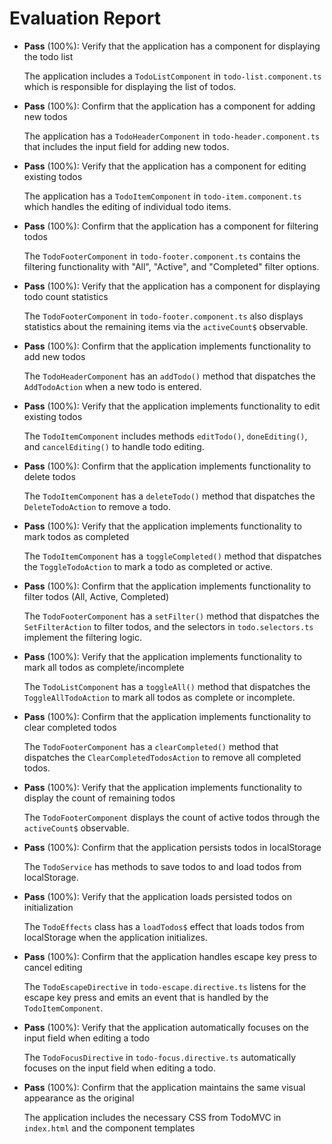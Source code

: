 # Evaluation Report

- **Pass** (100%): Verify that the application has a component for displaying the todo list
  
  The application includes a `TodoListComponent` in `todo-list.component.ts` which is responsible for displaying the list of todos.

- **Pass** (100%): Confirm that the application has a component for adding new todos
  
  The application has a `TodoHeaderComponent` in `todo-header.component.ts` that includes the input field for adding new todos.

- **Pass** (100%): Verify that the application has a component for editing existing todos
  
  The application has a `TodoItemComponent` in `todo-item.component.ts` which handles the editing of individual todo items.

- **Pass** (100%): Confirm that the application has a component for filtering todos
  
  The `TodoFooterComponent` in `todo-footer.component.ts` contains the filtering functionality with "All", "Active", and "Completed" filter options.

- **Pass** (100%): Verify that the application has a component for displaying todo count statistics
  
  The `TodoFooterComponent` in `todo-footer.component.ts` also displays statistics about the remaining items via the `activeCount$` observable.

- **Pass** (100%): Confirm that the application implements functionality to add new todos
  
  The `TodoHeaderComponent` has an `addTodo()` method that dispatches the `AddTodoAction` when a new todo is entered.

- **Pass** (100%): Verify that the application implements functionality to edit existing todos
  
  The `TodoItemComponent` includes methods `editTodo()`, `doneEditing()`, and `cancelEditing()` to handle todo editing.

- **Pass** (100%): Confirm that the application implements functionality to delete todos
  
  The `TodoItemComponent` has a `deleteTodo()` method that dispatches the `DeleteTodoAction` to remove a todo.

- **Pass** (100%): Verify that the application implements functionality to mark todos as completed
  
  The `TodoItemComponent` has a `toggleCompleted()` method that dispatches the `ToggleTodoAction` to mark a todo as completed or active.

- **Pass** (100%): Confirm that the application implements functionality to filter todos (All, Active, Completed)
  
  The `TodoFooterComponent` has a `setFilter()` method that dispatches the `SetFilterAction` to filter todos, and the selectors in `todo.selectors.ts` implement the filtering logic.

- **Pass** (100%): Verify that the application implements functionality to mark all todos as complete/incomplete
  
  The `TodoListComponent` has a `toggleAll()` method that dispatches the `ToggleAllTodoAction` to mark all todos as complete or incomplete.

- **Pass** (100%): Confirm that the application implements functionality to clear completed todos
  
  The `TodoFooterComponent` has a `clearCompleted()` method that dispatches the `ClearCompletedTodosAction` to remove all completed todos.

- **Pass** (100%): Verify that the application implements functionality to display the count of remaining todos
  
  The `TodoFooterComponent` displays the count of active todos through the `activeCount$` observable.

- **Pass** (100%): Confirm that the application persists todos in localStorage
  
  The `TodoService` has methods to save todos to and load todos from localStorage.

- **Pass** (100%): Verify that the application loads persisted todos on initialization
  
  The `TodoEffects` class has a `loadTodos$` effect that loads todos from localStorage when the application initializes.

- **Pass** (100%): Confirm that the application handles escape key press to cancel editing
  
  The `TodoEscapeDirective` in `todo-escape.directive.ts` listens for the escape key press and emits an event that is handled by the `TodoItemComponent`.

- **Pass** (100%): Verify that the application automatically focuses on the input field when editing a todo
  
  The `TodoFocusDirective` in `todo-focus.directive.ts` automatically focuses on the input field when editing a todo.

- **Pass** (100%): Confirm that the application maintains the same visual appearance as the original
  
  The application includes the necessary CSS from TodoMVC in `index.html` and the component templates